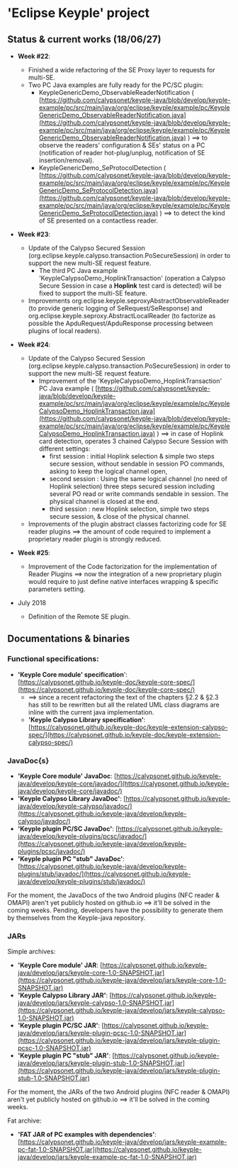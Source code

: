 # 'Eclipse Keyple' project 
## Status & current works (18/06/27)
- **Week #22**:
  - Finished a wide refactoring of the SE Proxy layer to requests for multi-SE.
  - Two PC Java examples are fully ready for the PC/SC plugin:
    - KeypleGenericDemo_ObservableReaderNotification ( [https://github.com/calypsonet/keyple-java/blob/develop/keyple-example/pc/src/main/java/org/eclipse/keyple/example/pc/KeypleGenericDemo_ObservableReaderNotification.java](https://github.com/calypsonet/keyple-java/blob/develop/keyple-example/pc/src/main/java/org/eclipse/keyple/example/pc/KeypleGenericDemo_ObservableReaderNotification.java) ) ==> to observe the readers' configuration & SEs' status on a PC (notification of reader hot-plug/unplug, notification of SE insertion/removal).
    - KeypleGenericDemo_SeProtocolDetection ( [https://github.com/calypsonet/keyple-java/blob/develop/keyple-example/pc/src/main/java/org/eclipse/keyple/example/pc/KeypleGenericDemo_SeProtocolDetection.java](https://github.com/calypsonet/keyple-java/blob/develop/keyple-example/pc/src/main/java/org/eclipse/keyple/example/pc/KeypleGenericDemo_SeProtocolDetection.java) ) ==> to detect the kind of SE presented on a contactless reader.

- **Week #23**:
  - Update of the Calypso Secured Session (org.eclipse.keyple.calypso.transaction.PoSecureSession) in order to support the new multi-SE request feature.
    - The third PC Java example 'KeypleCalypsoDemo_HoplinkTransaction' (operation a Calypso Secure Session in case a **Hoplink** test card is detected) will be fixed to support the multi-SE feature.
  - Improvements org.eclipse.keyple.seproxyAbstractObservableReader (to provide generic logging of SeRequest/SeResponse) and 
org.eclipse.keyple.seproxy.AbstractLocalReader (to factorize as possible the ApduRequest/ApduResponse processing between plugins of local readers).

- **Week #24**:
  - Update of the Calypso Secured Session (org.eclipse.keyple.calypso.transaction.PoSecureSession) in order to support the new multi-SE request feature.
    - Improvement of the 'KeypleCalypsoDemo_HoplinkTransaction' PC Java example ( [https://github.com/calypsonet/keyple-java/blob/develop/keyple-example/pc/src/main/java/org/eclipse/keyple/example/pc/KeypleCalypsoDemo_HoplinkTransaction.java](https://github.com/calypsonet/keyple-java/blob/develop/keyple-example/pc/src/main/java/org/eclipse/keyple/example/pc/KeypleCalypsoDemo_HoplinkTransaction.java) ) ==> in case of Hoplink card detection, operates 3 chained Calypso Secure Session with different settings:
      - first session : initial Hoplink selection & simple two steps secure session, without sendable in session PO commands, asking to keep the logical channel open,
      - second session : Using the same logical channel (no need of Hoplink selection) three steps secured session including several PO read or write commands sendable in session. The physical channel is closed at the end.
      - third session : new Hoplink selection, simple two steps secure session, & close of the physical channel.
  - Improvements of the plugin abstract classes factorizing code for SE reader plugins ==> the amount of code required to implement a proprietary reader plugin is strongly reduced.
- **Week #25**:
    - Improvement of the Code factorization for the implementation  of Reader Plugins ==> now the integration of a new proprietary plugin would require to just define native interfaces wrapping & specific parameters setting.

- July 2018
  - Definition of the Remote SE plugin.

## Documentations & binaries
### Functional specifications:

 - **'Keyple Core module' specification**': [https://calypsonet.github.io/keyple-doc/keyple-core-spec/](https://calypsonet.github.io/keyple-doc/keyple-core-spec/) 
   - ==> since a recent refactoring the text of the chapters §2.2 & §2.3 has still to be rewritten but all the related UML class diagrams are inline with the current java implementation.
   - **'Keyple Calypso Library specification'**: [https://calypsonet.github.io/keyple-doc/keyple-extension-calypso-spec/](https://calypsonet.github.io/keyple-doc/keyple-extension-calypso-spec/)

### JavaDoc{s}
- **'Keyple Core module' JavaDoc**: [https://calypsonet.github.io/keyple-java/develop/keyple-core/javadoc/](https://calypsonet.github.io/keyple-java/develop/keyple-core/javadoc/)
 - **'Keyple Calypso Library JavaDoc'**: [https://calypsonet.github.io/keyple-java/develop/keyple-calypso/javadoc/](https://calypsonet.github.io/keyple-java/develop/keyple-calypso/javadoc/)
 - **'Keyple plugin PC/SC JavaDoc'**: [https://calypsonet.github.io/keyple-java/develop/keyple-plugins/pcsc/javadoc/](https://calypsonet.github.io/keyple-java/develop/keyple-plugins/pcsc/javadoc/)
- **'Keyple plugin PC "stub" JavaDoc'**: [https://calypsonet.github.io/keyple-java/develop/keyple-plugins/stub/javadoc/](https://calypsonet.github.io/keyple-java/develop/keyple-plugins/stub/javadoc/)

For the moment, the JavaDocs of the two Android plugins (NFC reader & OMAPI) aren't yet publicly hosted on github.io ==> it'll be solved in the coming weeks. Pending, developers have the possibility to generate them by themselves from the Keyple-java repository.
 
### JARs
 Simple archives:
- **'Keyple Core module' JAR**:  [https://calypsonet.github.io/keyple-java/develop/jars/keyple-core-1.0-SNAPSHOT.jar](https://calypsonet.github.io/keyple-java/develop/jars/keyple-core-1.0-SNAPSHOT.jar)
 - **'Keyple Calypso Library JAR'**: [https://calypsonet.github.io/keyple-java/develop/jars/keyple-calypso-1.0-SNAPSHOT.jar](https://calypsonet.github.io/keyple-java/develop/jars/keyple-calypso-1.0-SNAPSHOT.jar)
 - **'Keyple plugin PC/SC JAR'**: [https://calypsonet.github.io/keyple-java/develop/jars/keyple-plugin-pcsc-1.0-SNAPSHOT.jar](https://calypsonet.github.io/keyple-java/develop/jars/keyple-plugin-pcsc-1.0-SNAPSHOT.jar)
- **'Keyple plugin PC "stub" JAR'**: [https://calypsonet.github.io/keyple-java/develop/jars/keyple-plugin-stub-1.0-SNAPSHOT.jar](https://calypsonet.github.io/keyple-java/develop/jars/keyple-plugin-stub-1.0-SNAPSHOT.jar)

For the moment, the JARs of the two Android plugins (NFC reader & OMAPI) aren't yet publicly hosted on github.io ==> it'll be solved in the coming weeks.

Fat archive:
- **'FAT JAR of PC examples with dependencies'**: [https://calypsonet.github.io/keyple-java/develop/jars/keyple-example-pc-fat-1.0-SNAPSHOT.jar](https://calypsonet.github.io/keyple-java/develop/jars/keyple-example-pc-fat-1.0-SNAPSHOT.jar)
